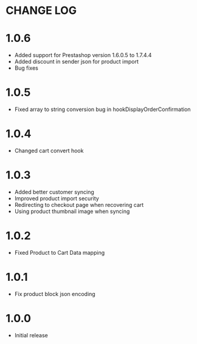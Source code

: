 # CHANGE LOG

1.0.6
============
* Added support for Prestashop version 1.6.0.5 to 1.7.4.4
* Added discount in sender json for product import
* Bug fixes

1.0.5
============
* Fixed array to string conversion bug in hookDisplayOrderConfirmation

1.0.4
============
* Changed cart convert hook

1.0.3
============
* Added better customer syncing
* Improved product import security
* Redirecting to checkout page when recovering cart
* Using product thumbnail image when syncing

1.0.2
============
* Fixed Product to Cart Data mapping

1.0.1
============
* Fix product block json encoding

1.0.0
============
* Initial release